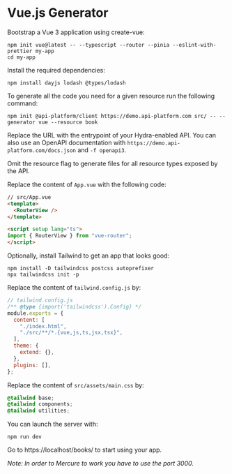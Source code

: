 # Vue.js Generator

Bootstrap a Vue 3 application using create-vue:

```console
npm init vue@latest -- --typescript --router --pinia --eslint-with-prettier my-app
cd my-app
```

Install the required dependencies:

```console
npm install dayjs lodash @types/lodash
```

To generate all the code you need for a given resource run the following command:

```console
npm init @api-platform/client https://demo.api-platform.com src/ -- --generator vue --resource book
```

Replace the URL with the entrypoint of your Hydra-enabled API.
You can also use an OpenAPI documentation with `https://demo.api-platform.com/docs.json` and `-f openapi3`.

Omit the resource flag to generate files for all resource types exposed by the API.

Replace the content of `App.vue` with the following code:

```html
// src/App.vue
<template>
  <RouterView />
</template>

<script setup lang="ts">
import { RouterView } from "vue-router";
</script>
```

Optionally, install Tailwind to get an app that looks good:

```console
npm install -D tailwindcss postcss autoprefixer
npx tailwindcss init -p
```

Replace the content of `tailwind.config.js` by:

```js
// tailwind.config.js
/** @type {import('tailwindcss').Config} */
module.exports = {
  content: [
    "./index.html",
    "./src/**/*.{vue,js,ts,jsx,tsx}",
  ],
  theme: {
    extend: {},
  },
  plugins: [],
};
```

Replace the content of `src/assets/main.css` by:

```css
@tailwind base;
@tailwind components;
@tailwind utilities;
```

You can launch the server with:

```console
npm run dev
```

Go to https://localhost/books/ to start using your app.

*Note: In order to Mercure to work you have to use the port 3000.*
